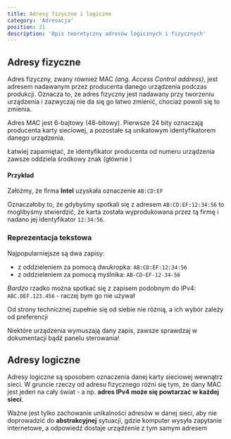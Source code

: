 ```yaml
---
title: Adresy fizyczne i logiczne 
category: 'Adresacja' 
position: 21
description: 'Opis teoretyczny adresów logicznych i fizycznych'
---
```


## Adresy fizyczne

Adres fizyczny, zwany również MAC _(ang. Access Control address)_, jest adresem nadawanym przez producenta danego
urządzenia podczas produkcji. Oznacza to, że adres fizyczny jest nadawany przy tworzeniu urządzenia i zazwyczaj nie da
się go łatwo zmienić, chociaż powoli się to zmienia.

Adres MAC jest 6-bajtowy (48-bitowy). Pierwsze 24 bity oznaczają producenta karty sieciowej, a pozostałe są unikatowym
identyfikatorem danego urządzenia.

<alert type="info">
Łatwiej zapamiętać, że identyfikator producenta od numeru urządzenia zawsze oddziela środkowy znak (głównie <template>
<code>&ndash;</code> lub <code>:</code></template>)
</alert>

#### Przykład

Załóżmy, że firma **Intel** uzyskała oznaczenie `AB:CD:EF`

Oznaczałoby to, że gdybyśmy spotkali się z adresem `AB:CD:EF:12:34:56` to moglibyśmy stwierdzić, że karta została
wyprodukowana przez tą firmę i nadano jej identyfikator `12:34:56`.

### Reprezentacja tekstowa

Najpopularniejsze są dwa zapisy:

- z oddzieleniem za pomocą dwukropka: `AB:CD:EF:12:34:56`
- z oddzieleniem za pomocą myślnika: `AB-CD-EF-12-34-56`

*Bardzo* rzadko można spotkać się z zapisem podobnym do IPv4: `ABC.DEF.123.456` - raczej bym go nie używał

Od strony technicznej zupełnie się od siebie nie różnią, a ich wybór zależy od preferencji

<alert type="warning">
Niektóre urządzenia wymuszają dany zapis, zawsze sprawdzaj w dokumentacji bądź panelu sterowania!
</alert>

## Adresy logiczne

Adresy logiczne są sposobem oznaczenia danej karty sieciowej wewnątrz sieci. W gruncie rzeczy od adresu fizycznego różni
się tym, że dany MAC jest jeden na cały świat - a np. **adres IPv4 może się powtarzać w każdej sieci**.

Ważne jest tylko zachowanie unikalności adresów w danej sieci, aby nie doprowadzić do **abstrakcyjnej** sytuacji, gdzie
komputer wysyła zapytanie internetowe, a odpowiedź dostaje urządzenie z tym samym adresem

